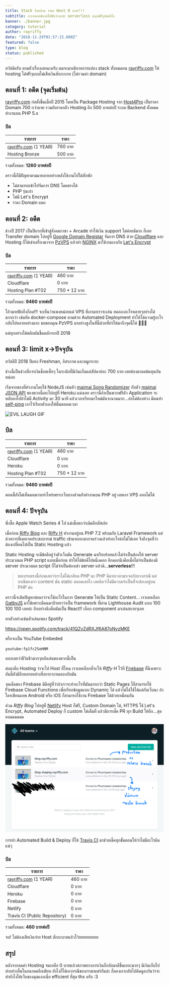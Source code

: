 ```yaml
---
title: Stack ร้อยล้าน ราคา Host 0 บาท!!!
subtitle: เราจะมาอธิบายให้ฟังว่าจะทำ serverless แบบฟรีๆกันยังไง
banner: ./banner.jpg
category: tutorial
author: rayriffy
date: "2018-11-29T01:57:15.000Z"
featured: false
type: blog
status: published
---
```


สวัสดีครับ ตามหัวเรื่องเลยนะครับ ผมจะมาอธิบายการแปลง stack ทั้งหมดบน [rayriffy.com](https://rayriffy.com) ให้ hosting ได้ฟรีๆแบบไม่เสียเงินสักกะบาท (ไม่รวมค่า domain)

## ตอนที่ 1: อดีต (จุดเริ่มต้น)

[rayriffy.com](https://rayriffy.com) ก่อตั้งขึ้นเมื่อปี 2015 โดยเป็น Package Hosting จาก [Host4Pro](https://host4.pro) เป็นราคา Domain 700 กว่าบาท รวมกับราคาตัว Hosting อีก 500 บาทต่อปี ระบบ Backend ทั้งหมดทำงานบน PHP 5.x

### บิล

| รายการ                                        | ราคา    |
| --------------------------------------------- | ------- |
| [rayriffy.com](https://rayriffy.com) (1 YEAR) | 760 บาท |
| Hosting Bronze                                | 500 บาท |

รวมทั้งหมด: **1260 บาทต่อปี**

คราวนี้ก็มีปัญหาตามมาหลายอย่างหลังใช้งานไปได้สักพัก

-   ไม่สามารถเข้าไปจัดการ DNS โดยตรงได้
-   PHP รุ่นเก่า
-   ไม่มี Let's Encrypt
-   ราคา Domain แพง

## ตอนที่ 2: อดีต

ช่วงปี 2017 เป็นปีแรกที่เข้าสู่สังคมกาชา + Arcade ทำให้เงิน support ไม่ค่อยมีมาก ก็เลย Transfer domain ไปอยู่ที่ [Google Domain Registar](https://domains.google) จัดการ DNS ด้วย [Cloudflare](https://www.cloudflare.com) และ Hosting ก็ได้เช่าเครื่องมาจาก [PzVPS](https://pzvps.com) แล้วทำ [NGINX](https://blog.rayriffy.com/blog/2) มาใช้งานเองกับ [Let's Encrypt](https://blog.rayriffy.com/blog/1)

### บิล

| รายการ                                        | ราคา         |
| --------------------------------------------- | ------------ |
| [rayriffy.com](https://rayriffy.com) (1 YEAR) | 460 บาท      |
| Cloudflare                                    | 0 บาท        |
| Hosting Plan #T02                             | 750 * 12 บาท |

รวมทั้งหมด: **9460 บาทต่อปี**

โอ้วมายฟักกิ้งก็อด!!! จะเห็นว่าแพงหน่อยแต่ VPS ที่เอามาเราจะเล่น ทดลองอะไรหลายๆอย่างได้มากกว่า เช่นยัด docker-compose ตามด้วย Automated Deployment ทำให้ได้ความรู้อะไรกลับไปหลายอย่างมาก ขอขอบคุณ PzVPS มาอย่างสูงในที่นี้ด้วยที่ทำให้มาถึงจุดนี้ได้ 🙏🙏🙏

แต่ทุกอย่างได้พลิกผันขึ้นหลังจากปี 2018

## ตอนที่ 3: limit x->ปัจจุบัน

สวัสดีปี 2018 ปีแห่ง Freshman, อิสรภาพ และหมูกระทะ

ช่วงนี้เป็นช่วงที่การเงินช็อตเหี้ยๆ ในระดับที่มีเงินเก็นแค่สัปดาห์ละ 700 บาท เลยต้องมาลดต้นทุนกันหน่อย

เริ่มจากของที่ทำงานโดยใช้ NodeJS เช่นตัว [maimai Song Randomizer](https://github.com/rayriffy/maimai-song-randomizer) กับตัว [maimai JSON API](https://github.com/rayriffy/maimai-json-api) ของพวกนี้เตะไปอยู่ที่ Heroku แม่งเลย คราวนี้ถ้าเป็นพวกฟรีตัว Application จะหลับลงไปถ้าไม่มี Activity มา 30 นาที แล้วเวลาเรียกมาใหม่มันจะนานมาก...อ่อไม่ต้องห่วง มีคนทำ [self-ping](https://github.com/Neamar/heroku-self-ping) เอาไว้เรียกตัวเองให้ตื่นตลอดเวลา

![EVIL LAUGH GIF](https://media.giphy.com/media/xUPGcdeU3wvdNPa1Py/giphy.gif)

## บิล

| รายการ                                        | ราคา         |
| --------------------------------------------- | ------------ |
| [rayriffy.com](https://rayriffy.com) (1 YEAR) | 460 บาท      |
| Cloudflare                                    | 0 บาท        |
| Heroku                                        | 0 บาท        |
| Hosting Plan #T02                             | 750 * 12 บาท |

รวมทั้งหมด: **9460 บาทต่อปี**

ตอนนี้ยังไม่เห็นผลมากเท่าไหร่เพราะเว็บบางส่วนยังทำงานบน PHP อยู่ เลยเอา VPS ออกไม่ได้

## ตอนที่ 4: ปัจจุบัน

พึ่งซื้อ Apple Watch Series 4 ไป แม่งช็อตกว่าเดิมอีกสัสเอ้ย

เมื่อก่อน [Riffy Blog](https://github.com/rayriffy/rayriffy-blog) และ [Riffy H](https://github.com/rayriffy/rayriffy-h) ทำงานอยู่บน PHP 7.2 พร้อมกับ Laravel Framework แต่ด้วยการที่เคยเจอประสบการณ์ traffic เข้ามาเยอะมากจนร่วงแล้วทำอะไรต่อไม่ได้เลย จึงถึงจุดที่ว่าต้องเปลี่ยนไปเป็น Static Hosting แล้ว

Static Hosting จะมีข้อดีอยู่ว่าตัวเว็บมัน Generate มาเรียบร้อยแล้วไม่จำเป็นต้องให้ server ประมวลผล PHP script แบบเมื่อก่อน ทำให้ได้ข้อดีไปหนึ่งดอก อีกดอกนึงคือเมื่อไม่จำเป็นต้องมี server ประมวลผล script ก็ไม่จำเป็นต้องเช่า server แล้วดิ...**serverless**!!!

> ขอเบรกตรงนี้ก่อนเลยว่าเราไม่ได้เกลียด PHP นะ PHP ดีมากเวลามาเจอกับบางกรณี แต่กรณีของเรา content มัน static ตลอดเลยไง เลยคิดว่าไม่มีความจำเป็นที่จะต้องอยู่บน PHP ต่อ

คราวนี้จะติดปัญหาต่อมาว่าจะใช้อะไรในการ Generate ให้เป็น Static Content... เราเลยเลือก [GatbyJS](https://www.gatsbyjs.org) มาใช้เพราะมีคนมาป้ายยาว่าเป็น framework ที่ผ่าน Lighthouse Audit แบบ 100 100 100 เลยค่ะ อีกอย่างนึงคือมันเป็น React!! เลือก component มาเล่นสบายๆเลย

ยกตัวอย่างเช่นตัวเล่นเพลง Spotify

https://open.spotify.com/track/41QZvZdRXJf6A87oNyzMKE

หรือจะเป็น YouTube Embeded

`youtube:fp1fc2SeHNM`

บอกเลยว่าชีวิตชิวมากๆหลังเล่นของพวกนี้เป็น

ต่อมาคือ Hosting ว่าจะไป Host ที่ไหน เราเลยเลือกที่จะให้ *Riffy H* ไว้ที่ [Firebase](https://firebase.google.com) ที่นึงเพราะอันนี้ยังมีอีกหลายอย่างที่อยากจะทดลองกับมัน

จุดเด็ดของ Firebase มีดีอยู่ที่ว่าถ้าเราจะทำอะไรที่มันมากกว่า Static Pages งี้ก็สามารถใช้ Firebase Cloud Functions เพื่อเรียกข้อมูลแบบ Dynamic ได้ แล้วไม่ได้ใช้ได้แค่กับเว็บนะ ถ้าใครเขียนแอพ Android หรือ iOS ก็สามารถใช้งาน Firebase ได้ด้วยเหมือนกัน

ส่วน *Riffy Blog* ไปอยู่ที่ [Netlify](https://netlify.com) Host ก็ฟรี, Custom Domain ได้, HTTPS ใช้ Let's Encrypt, Automated Deploy ก็ custom ได้เต็มที่ แล้วมีการเช็ค PR ทุก Build ให้อีก...สุดยอดดดดดด

![Netlify](./IMG_0591.jpg)

การทำ Automated Build & Deploy ก็ให้ [Travis CI](https://travis-ci.org) มาช่วยเช็คทุกขั้นตอนให้ว่าไม่มีอะไรผิดแน่ๆ

### บิล

| รายการ                                        | ราคา    |
| --------------------------------------------- | ------- |
| [rayriffy.com](https://rayriffy.com) (1 YEAR) | 460 บาท |
| Cloudflare                                    | 0 บาท   |
| Heroku                                        | 0 บาท   |
| Firebase                                      | 0 บาท   |
| Netlify                                       | 0 บาท   |
| Travis CI (Public Repository)                 | 0 บาท   |

รวมทั้งหมด: **460 บาทต่อปี**

จบ! ไม่ต้องเสียเงินจ่าย Host สักกะบาทแล้วโว้ยยยยยยยยย

## สรุป

หลังจากลดค่า Hosting จนเหลือ 0 บาทแล้วสภาพทางการเงินก็กลับมาดีขึ้นเยอะมากๆ มีเงินเก็บไปทำอย่างอื่นในอนาคตอีกเพียบ ยังไงก็ได้เอากรณีของเรามาแชร์กันล่ะ ก็ลองเอากลับไปคิดดูละกันว่าจะทำยังไงให้เว็บของคุณเองเนี่ย efficient ที่สุด thx ครับ :3
